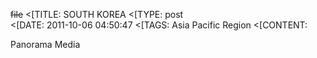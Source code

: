 ~~file~~
<[TITLE: 	SOUTH KOREA	
<[TYPE: 	post	
<[DATE: 	2011-10-06 04:50:47	
<[TAGS: 	Asia Pacific Region	
<[CONTENT: 	



Panorama Media



